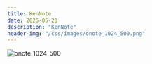 ```yaml
---
title: KenNote
date: 2025-05-20
description: "KenNote"
header-img: "/css/images/onote_1024_500.png"
---
```


![onote_1024_500](https://kale-studio.com/2025/05/20/1.kennote/onote_1024_500.png)
